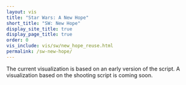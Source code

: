 ```yaml
---
layout: vis
title: "Star Wars: A New Hope"
short_title: "SW: New Hope"
display_site_title: true
display_page_title: true
order: 0
vis_include: vis/sw/new_hope_reuse.html
permalink: /sw-new-hope/
---
```


The current visualization is based on an early version of the script. A 
visualization based on the shooting script is coming soon.
